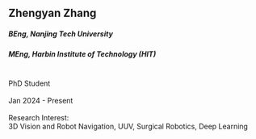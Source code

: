 ## Zhengyan Zhang
##### BEng, Nanjing Tech University
##### MEng, Harbin Institute of Technology (HIT)

<div align="justify">
<br/>PhD Student
<br/><br/>
Jan 2024 - Present
<br/><br/>
Research Interest: <br/>
3D Vision and Robot Navigation, UUV, Surgical Robotics, Deep Learning
</div>
